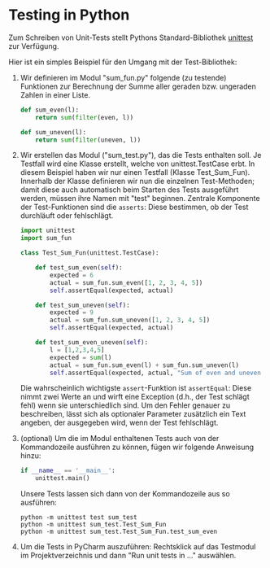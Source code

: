 # Testing in Python

Zum Schreiben von Unit-Tests stellt Pythons Standard-Bibliothek [unittest](https://docs.python.org/3/library/unittest.html) zur Verfügung.

Hier ist ein simples Beispiel für den Umgang mit der Test-Bibliothek:

1. Wir definieren im Modul "sum_fun.py" folgende (zu testende) Funktionen zur Berechnung der Summe aller geraden bzw. ungeraden Zahlen in einer Liste.
    ```python
    def sum_even(l):
        return sum(filter(even, l))

    def sum_uneven(l):
        return sum(filter(uneven, l))
    ```

2. Wir erstellen das Modul ("sum_test.py"), das die Tests enthalten soll. Je Testfall wird eine Klasse erstellt, welche von unittest.TestCase erbt. In diesem Beispiel haben wir nur einen Testfall (Klasse Test_Sum_Fun). Innerhalb der Klasse definieren wir nun die einzelnen Test-Methoden; damit diese auch automatisch beim Starten des Tests ausgeführt werden, müssen ihre Namen mit "test" beginnen. Zentrale Komponente der Test-Funktionen sind die `asserts`: Diese bestimmen, ob der Test durchläuft oder fehlschlägt.  
    ```python
    import unittest
    import sum_fun

    class Test_Sum_Fun(unittest.TestCase):

        def test_sum_even(self):
            expected = 6
            actual = sum_fun.sum_even([1, 2, 3, 4, 5])
            self.assertEqual(expected, actual)

        def test_sum_uneven(self):
            expected = 9
            actual = sum_fun.sum_uneven([1, 2, 3, 4, 5])
            self.assertEqual(expected, actual)

        def test_sum_even_uneven(self):
            l = [1,2,3,4,5]
            expected = sum(l)
            actual = sum_fun.sum_even(l) + sum_fun.sum_uneven(l)
            self.assertEqual(expected, actual, "Sum of even and uneven numbers should equal the sum of all numbers in a list")
    ```
    Die wahrscheinlich wichtigste `assert`-Funktion ist `assertEqual`: Diese nimmt zwei Werte an und wirft eine Exception (d.h., der Test schlägt fehl) wenn sie unterschiedlich sind. Um den Fehler genauer zu beschreiben, lässt sich als optionaler Parameter zusätzlich ein Text angeben, der ausgegeben wird, wenn der Test fehlschlägt.

3. (optional) Um die im Modul enthaltenen Tests auch von der Kommandozeile ausführen zu können, fügen wir folgende Anweisung hinzu:
    ```python
    if __name__ == '__main__':
        unittest.main()
    ```
    Unsere Tests lassen sich dann von der Kommandozeile aus so ausführen: 
    ```
    python -m unittest test sum_test
    python -m unittest sum_test.Test_Sum_Fun
    python -m unittest sum_test.Test_Sum_Fun.test_sum_even
    ```

4. Um die Tests in PyCharm auszuführen: Rechtsklick auf das Testmodul im Projektverzeichnis und dann "Run unit tests in ..." auswählen.
